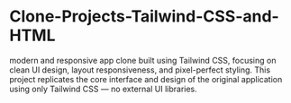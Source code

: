 # Clone-Projects-Tailwind-CSS-and-HTML
modern and responsive app clone built using Tailwind CSS, focusing on clean UI design, layout responsiveness, and pixel-perfect styling. This project replicates the core interface and design of the original application using only Tailwind CSS — no external UI libraries.
